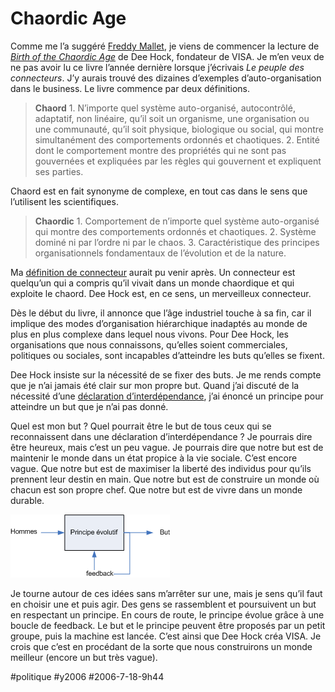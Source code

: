 # Chaordic Age

Comme me l’a suggéré [Freddy Mallet](../6/rponse-un-lecteur/#comment-30.md), je viens de commencer la lecture de [*Birth of the Chaordic Age*](http://www.amazon.fr/gp/product/1576750744/402-5334915-1934535?v=glance&n=52042011) de Dee Hock, fondateur de VISA. Je m’en veux de ne pas avoir lu ce livre l’année dernière lorsque j’écrivais *Le peuple des connecteurs*. J’y aurais trouvé des dizaines d’exemples d’auto-organisation dans le business. Le livre commence par deux définitions.

> **Chaord** 1. N’importe quel système auto-organisé, autocontrôlé, adaptatif, non linéaire, qu’il soit un organisme, une organisation ou une communauté, qu’il soit physique, biologique ou social, qui montre simultanément des comportements ordonnés et chaotiques. 2. Entité dont le comportement montre des propriétés qui ne sont pas gouvernées et expliquées par les règles qui gouvernent et expliquent ses parties.

Chaord est en fait synonyme de complexe, en tout cas dans le sens que l’utilisent les scientifiques.

> **Chaordic** 1. Comportement de n’importe quel système auto-organisé qui montre des comportements ordonnés et chaotiques. 2. Système dominé ni par l’ordre ni par le chaos. 3. Caractéristique des principes organisationnels fondamentaux de l’évolution et de la nature.

Ma [définition de connecteur](http://www.tcrouzet.com/connecteurs/connecteur.php) aurait pu venir après. Un connecteur est quelqu’un qui a compris qu’il vivait dans un monde chaordique et qui exploite le chaord. Dee Hock est, en ce sens, un merveilleux connecteur.

Dès le début du livre, il annonce que l’âge industriel touche à sa fin, car il implique des modes d’organisation hiérarchique inadaptés au monde de plus en plus complexe dans lequel nous vivons. Pour Dee Hock, les organisations que nous connaissons, qu’elles soient commerciales, politiques ou sociales, sont incapables d’atteindre les buts qu’elles se fixent.

Dee Hock insiste sur la nécessité de se fixer des buts. Je me rends compte que je n’ai jamais été clair sur mon propre but. Quand j’ai discuté de la nécessité d’une [déclaration d’interdépendance](qu%e2%80%99est-ce-que-l%e2%80%99interdependance.md), j’ai énoncé un principe pour atteindre un but que je n’ai pas donné.

Quel est mon but ? Quel pourrait être le but de tous ceux qui se reconnaissent dans une déclaration d’interdépendance ? Je pourrais dire être heureux, mais c’est un peu vague. Je pourrais dire que notre but est de maintenir le monde dans un état propice à la vie sociale. C’est encore vague. Que notre but est de maximiser la liberté des individus pour qu’ils prennent leur destin en main. Que notre but est de construire un monde où chacun est son propre chef. Que notre but est de vivre dans un monde durable.

![](_i/feedback.gif)

Je tourne autour de ces idées sans m’arrêter sur une, mais je sens qu’il faut en choisir une et puis agir. Des gens se rassemblent et poursuivent un but en respectant un principe. En cours de route, le principe évolue grâce à une boucle de feedback. Le but et le principe peuvent être proposés par un petit groupe, puis la machine est lancée. C’est ainsi que Dee Hock créa VISA. Je crois que c’est en procédant de la sorte que nous construirons un monde meilleur (encore un but très vague).

#politique #y2006 #2006-7-18-9h44
